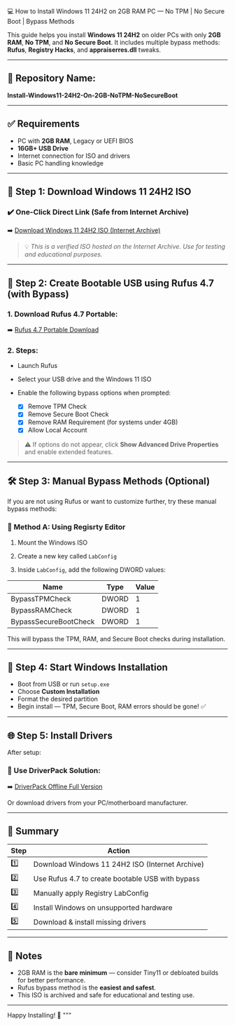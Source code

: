 💻 How to Install Windows 11 24H2 on 2GB RAM PC — No TPM | No Secure Boot | Bypass Methods

This guide helps you install **Windows 11 24H2** on older PCs with only **2GB RAM**, **No TPM**, and **No Secure Boot**. It includes multiple bypass methods: **Rufus**, **Registry Hacks**, and **appraiserres.dll** tweaks.

---

## 📂 Repository Name:
**Install-Windows11-24H2-On-2GB-NoTPM-NoSecureBoot**

---

## ✅ Requirements

- PC with **2GB RAM**, Legacy or UEFI BIOS
- **16GB+ USB Drive**
- Internet connection for ISO and drivers
- Basic PC handling knowledge

---

## 🔻 Step 1: Download Windows 11 24H2 ISO

### ✔️ One-Click Direct Link (Safe from Internet Archive)
➡️ [Download Windows 11 24H2 ISO (Internet Archive)](https://archive.org/download/windows-11-24h2-iso_202501/Win11_24H2_English_x64.iso)

> 💡 *This is a verified ISO hosted on the Internet Archive. Use for testing and educational purposes.*

---

## 🔧 Step 2: Create Bootable USB using Rufus 4.7 (with Bypass)

### 1. Download Rufus 4.7 Portable:
➡️ [Rufus 4.7 Portable Download](https://github.com/pbatard/rufus/releases/download/v4.7/rufus-4.7p.exe)

### 2. Steps:

- Launch Rufus
- Select your USB drive and the Windows 11 ISO
- Enable the following bypass options when prompted:

  - [x] Remove TPM Check  
  - [x] Remove Secure Boot Check  
  - [x] Remove RAM Requirement (for systems under 4GB)  
  - [x] Allow Local Account

> ⚠️ If options do not appear, click **Show Advanced Drive Properties** and enable extended features.

---

## 🛠️ Step 3: Manual Bypass Methods (Optional)

If you are not using Rufus or want to customize further, try these manual bypass methods:

### 🔹 Method A: Using Regisrty Editor

1. Mount the Windows ISO  

2. Create a new key called `LabConfig`  
3. Inside `LabConfig`, add the following DWORD values:

| Name                  | Type   | Value |
|-----------------------|--------|-------|
| BypassTPMCheck        | DWORD  | 1     |
| BypassRAMCheck        | DWORD  | 1     |
| BypassSecureBootCheck | DWORD  | 1     |

This will bypass the TPM, RAM, and Secure Boot checks during installation.

---

## 🚀 Step 4: Start Windows Installation

- Boot from USB or run `setup.exe`
- Choose **Custom Installation**
- Format the desired partition
- Begin install — TPM, Secure Boot, RAM errors should be gone! ✅

---

## 🌐 Step 5: Install Drivers

After setup:

### 🔻 Use DriverPack Solution:
➡️ [DriverPack Offline Full Version](https://drp.su/en/foradmin)

Or download drivers from your PC/motherboard manufacturer.

---

## 📘 Summary

| Step | Action |
|------|--------|
| 1️⃣ | Download Windows 11 24H2 ISO (Internet Archive) |
| 2️⃣ | Use Rufus 4.7 to create bootable USB with bypass |
| 3️⃣ | Manually apply Registry LabConfig |
| 4️⃣ | Install Windows on unsupported hardware |
| 5️⃣ | Download & install missing drivers |

---

## 📎 Notes

- 2GB RAM is the **bare minimum** — consider Tiny11 or debloated builds for better performance.
- Rufus bypass method is the **easiest and safest**.
- This ISO is archived and safe for educational and testing use.

---

Happy Installing! 🎉
"""
